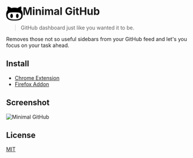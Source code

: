 # <img src="icons/128.png" width="45" align="left"> Minimal GitHub

> GitHub dashboard just like you wanted it to be.

Removes those not so useful sidebars from your GitHub feed and let's you focus on your task ahead.

## Install

* [Chrome Extension](https://chrome.google.com/webstore/detail/minimal-github/hpcjfhednekpbnndkceoaoippdogepae)
* [Firefox Addon](https://addons.mozilla.org/en-US/firefox/addon/minimal-github/)

## Screenshot

![Minimal GitHub](https://i.imgur.com/qZMqNks.png)

## License

[MIT](LICENSE)
